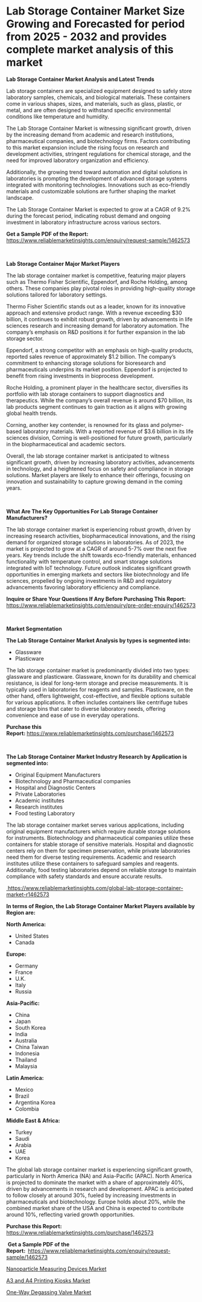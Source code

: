 <p><h1>Lab Storage Container Market Size Growing and Forecasted for period from 2025 - 2032 and provides complete market analysis of this market</h1></p><p><strong>Lab Storage Container Market Analysis and Latest Trends</strong></p>
<p><p>Lab storage containers are specialized equipment designed to safely store laboratory samples, chemicals, and biological materials. These containers come in various shapes, sizes, and materials, such as glass, plastic, or metal, and are often designed to withstand specific environmental conditions like temperature and humidity. </p><p>The Lab Storage Container Market is witnessing significant growth, driven by the increasing demand from academic and research institutions, pharmaceutical companies, and biotechnology firms. Factors contributing to this market expansion include the rising focus on research and development activities, stringent regulations for chemical storage, and the need for improved laboratory organization and efficiency. </p><p>Additionally, the growing trend toward automation and digital solutions in laboratories is prompting the development of advanced storage systems integrated with monitoring technologies. Innovations such as eco-friendly materials and customizable solutions are further shaping the market landscape. </p><p>The Lab Storage Container Market is expected to grow at a CAGR of 9.2% during the forecast period, indicating robust demand and ongoing investment in laboratory infrastructure across various sectors.</p></p>
<p><strong>Get a Sample PDF of the Report:&nbsp;</strong> <a href="https://www.reliablemarketinsights.com/enquiry/request-sample/1462573?utm_campaign=2252&utm_medium=2&utm_source=Github&utm_content=ia&utm_term=12042025&utm_id=lab-storage-container">https://www.reliablemarketinsights.com/enquiry/request-sample/1462573</a></p>
<p>&nbsp;</p>
<p><strong>Lab Storage Container Major Market Players</strong></p>
<p><p>The lab storage container market is competitive, featuring major players such as Thermo Fisher Scientific, Eppendorf, and Roche Holding, among others. These companies play pivotal roles in providing high-quality storage solutions tailored for laboratory settings.</p><p>Thermo Fisher Scientific stands out as a leader, known for its innovative approach and extensive product range. With a revenue exceeding $30 billion, it continues to exhibit robust growth, driven by advancements in life sciences research and increasing demand for laboratory automation. The company’s emphasis on R&D positions it for further expansion in the lab storage sector.</p><p>Eppendorf, a strong competitor with an emphasis on high-quality products, reported sales revenue of approximately $1.2 billion. The company’s commitment to enhancing storage solutions for bioresearch and pharmaceuticals underpins its market position. Eppendorf is projected to benefit from rising investments in bioprocess development.</p><p>Roche Holding, a prominent player in the healthcare sector, diversifies its portfolio with lab storage containers to support diagnostics and therapeutics. While the company’s overall revenue is around $70 billion, its lab products segment continues to gain traction as it aligns with growing global health trends.</p><p>Corning, another key contender, is renowned for its glass and polymer-based laboratory materials. With a reported revenue of $3.6 billion in its life sciences division, Corning is well-positioned for future growth, particularly in the biopharmaceutical and academic sectors.</p><p>Overall, the lab storage container market is anticipated to witness significant growth, driven by increasing laboratory activities, advancements in technology, and a heightened focus on safety and compliance in storage solutions. Market players are likely to enhance their offerings, focusing on innovation and sustainability to capture growing demand in the coming years.</p></p>
<p>&nbsp;</p>
<p><strong>What Are The Key Opportunities For Lab Storage Container Manufacturers?</strong></p>
<p><p>The lab storage container market is experiencing robust growth, driven by increasing research activities, biopharmaceutical innovations, and the rising demand for organized storage solutions in laboratories. As of 2023, the market is projected to grow at a CAGR of around 5-7% over the next five years. Key trends include the shift towards eco-friendly materials, enhanced functionality with temperature control, and smart storage solutions integrated with IoT technology. Future outlook indicates significant growth opportunities in emerging markets and sectors like biotechnology and life sciences, propelled by ongoing investments in R&D and regulatory advancements favoring laboratory efficiency and compliance.</p></p>
<p><strong>Inquire or Share Your Questions If Any Before Purchasing This Report:</strong> <a href="https://www.reliablemarketinsights.com/enquiry/pre-order-enquiry/1462573?utm_campaign=2252&utm_medium=2&utm_source=Github&utm_content=ia&utm_term=12042025&utm_id=lab-storage-container">https://www.reliablemarketinsights.com/enquiry/pre-order-enquiry/1462573</a></p>
<p>&nbsp;</p>
<p><strong>Market Segmentation</strong></p>
<p><strong>The Lab Storage Container Market Analysis by types is segmented into:</strong></p>
<p><ul><li>Glassware</li><li>Plasticware</li></ul></p>
<p><p>The lab storage container market is predominantly divided into two types: glassware and plasticware. Glassware, known for its durability and chemical resistance, is ideal for long-term storage and precise measurements. It is typically used in laboratories for reagents and samples. Plasticware, on the other hand, offers lightweight, cost-effective, and flexible options suitable for various applications. It often includes containers like centrifuge tubes and storage bins that cater to diverse laboratory needs, offering convenience and ease of use in everyday operations.</p></p>
<p><strong>Purchase this Report:&nbsp;</strong><a href="https://www.reliablemarketinsights.com/purchase/1462573?utm_campaign=2252&utm_medium=2&utm_source=Github&utm_content=ia&utm_term=12042025&utm_id=lab-storage-container">https://www.reliablemarketinsights.com/purchase/1462573</a></p>
<p>&nbsp;</p>
<p><strong>The Lab Storage Container Market Industry Research by Application is segmented into:</strong></p>
<p><ul><li>Original Equipment Manufacturers</li><li>Biotechnology and Pharmaceutical companies</li><li>Hospital and Diagnostic Centers</li><li>Private Laboratories</li><li>Academic institutes</li><li>Research institutes</li><li>Food testing Laboratory</li></ul></p>
<p><p>The lab storage container market serves various applications, including original equipment manufacturers which require durable storage solutions for instruments. Biotechnology and pharmaceutical companies utilize these containers for stable storage of sensitive materials. Hospital and diagnostic centers rely on them for specimen preservation, while private laboratories need them for diverse testing requirements. Academic and research institutes utilize these containers to safeguard samples and reagents. Additionally, food testing laboratories depend on reliable storage to maintain compliance with safety standards and ensure accurate results.</p></p>
<p><a href="https://www.reliablemarketinsights.com/global-lab-storage-container-market-r1462573?utm_campaign=2252&utm_medium=2&utm_source=Github&utm_content=ia&utm_term=12042025&utm_id=lab-storage-container">&nbsp;https://www.reliablemarketinsights.com/global-lab-storage-container-market-r1462573</a></p>
<p><strong>In terms of Region, the Lab Storage Container Market Players available by Region are:</strong></p>
<p>
    <p> <strong> North America: </strong>
        <ul>
            <li>United States</li>
            <li>Canada</li>
        </ul>
        </p> 
    <p> <strong> Europe: </strong>
        <ul>
            <li>Germany</li>
            <li>France</li>
            <li>U.K.</li>
            <li>Italy</li>
            <li>Russia</li>
        </ul>
        </p> 
    <p> <strong> Asia-Pacific: </strong>
        <ul>
            <li>China</li>
            <li>Japan</li>
            <li>South Korea</li>
            <li>India</li>
            <li>Australia</li>
            <li>China Taiwan</li>
            <li>Indonesia</li>
            <li>Thailand</li>
            <li>Malaysia</li>
        </ul>
        </p> 
    <p> <strong> Latin America: </strong>
        <ul>
            <li>Mexico</li>
            <li>Brazil</li>
            <li>Argentina Korea</li>
            <li>Colombia</li>
        </ul>
        </p> 
    <p> <strong> Middle East & Africa: </strong>
        <ul>
            <li>Turkey</li>
            <li>Saudi</li>
            <li>Arabia</li>
            <li>UAE</li>
            <li>Korea</li>
        </ul>
    </p>
    </p>
<p><p>The global lab storage container market is experiencing significant growth, particularly in North America (NA) and Asia-Pacific (APAC). North America is projected to dominate the market with a share of approximately 40%, driven by advancements in research and development. APAC is anticipated to follow closely at around 30%, fueled by increasing investments in pharmaceuticals and biotechnology. Europe holds about 20%, while the combined market share of the USA and China is expected to contribute around 10%, reflecting varied growth opportunities.</p></p>
<p><strong>Purchase this Report: </strong><a href="https://www.reliablemarketinsights.com/purchase/1462573?utm_campaign=2252&utm_medium=2&utm_source=Github&utm_content=ia&utm_term=12042025&utm_id=lab-storage-container">https://www.reliablemarketinsights.com/purchase/1462573</a></p>
<p>&nbsp;<strong>Get a Sample PDF of the Report:&nbsp;&nbsp;</strong><a href="https://www.reliablemarketinsights.com/enquiry/request-sample/1462573?utm_campaign=2252&utm_medium=2&utm_source=Github&utm_content=ia&utm_term=12042025&utm_id=lab-storage-container">https://www.reliablemarketinsights.com/enquiry/request-sample/1462573</a></p>
<p><strong></strong></p>
<p><p><a href="https://github.com/voetzeszuh/Market-Research-Report-List-1/blob/main/nanoparticle-measuring-devices-market.md?utm_campaign=2252&utm_medium=2&utm_source=Github&utm_content=ia&utm_term=12042025&utm_id=lab-storage-container">Nanoparticle Measuring Devices Market</a></p><p><a href="https://github.com/gunbybeahmg1/Market-Research-Report-List-1/blob/main/a3-and-a4-printing-kiosks-market.md?utm_campaign=2252&utm_medium=2&utm_source=Github&utm_content=ia&utm_term=12042025&utm_id=lab-storage-container">A3 and A4 Printing Kiosks Market</a></p><p><a href="https://github.com/celpabembes/Market-Research-Report-List-1/blob/main/one-way-degassing-valve-market.md?utm_campaign=2252&utm_medium=2&utm_source=Github&utm_content=ia&utm_term=12042025&utm_id=lab-storage-container">One-Way Degassing Valve Market</a></p></p>